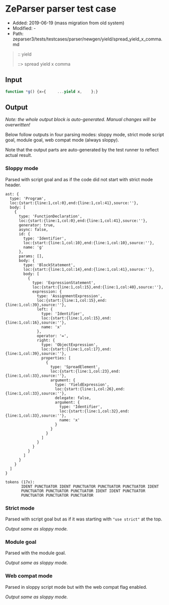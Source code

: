 # ZeParser parser test case

- Added: 2019-06-19 (mass migration from old system)
- Modified: -
- Path: zeparser3/tests/testcases/parser/newgen/yield/spread_yield_x_comma.md

> :: yield
>
> ::> spread yield x comma

## Input

`````js
function *g() {x={     ...yield x,    };}
`````

## Output

_Note: the whole output block is auto-generated. Manual changes will be overwritten!_

Below follow outputs in four parsing modes: sloppy mode, strict mode script goal, module goal, web compat mode (always sloppy).

Note that the output parts are auto-generated by the test runner to reflect actual result.

### Sloppy mode

Parsed with script goal and as if the code did not start with strict mode header.

`````
ast: {
  type: 'Program',
  loc:{start:{line:1,col:0},end:{line:1,col:41},source:''},
  body: [
    {
      type: 'FunctionDeclaration',
      loc:{start:{line:1,col:0},end:{line:1,col:41},source:''},
      generator: true,
      async: false,
      id: {
        type: 'Identifier',
        loc:{start:{line:1,col:10},end:{line:1,col:10},source:''},
        name: 'g'
      },
      params: [],
      body: {
        type: 'BlockStatement',
        loc:{start:{line:1,col:14},end:{line:1,col:41},source:''},
        body: [
          {
            type: 'ExpressionStatement',
            loc:{start:{line:1,col:15},end:{line:1,col:40},source:''},
            expression: {
              type: 'AssignmentExpression',
              loc:{start:{line:1,col:15},end:{line:1,col:39},source:''},
              left: {
                type: 'Identifier',
                loc:{start:{line:1,col:15},end:{line:1,col:16},source:''},
                name: 'x'
              },
              operator: '=',
              right: {
                type: 'ObjectExpression',
                loc:{start:{line:1,col:17},end:{line:1,col:39},source:''},
                properties: [
                  {
                    type: 'SpreadElement',
                    loc:{start:{line:1,col:23},end:{line:1,col:33},source:''},
                    argument: {
                      type: 'YieldExpression',
                      loc:{start:{line:1,col:26},end:{line:1,col:33},source:''},
                      delegate: false,
                      argument: {
                        type: 'Identifier',
                        loc:{start:{line:1,col:32},end:{line:1,col:33},source:''},
                        name: 'x'
                      }
                    }
                  }
                ]
              }
            }
          }
        ]
      }
    }
  ]
}

tokens (17x):
       IDENT PUNCTUATOR IDENT PUNCTUATOR PUNCTUATOR PUNCTUATOR IDENT
       PUNCTUATOR PUNCTUATOR PUNCTUATOR IDENT IDENT PUNCTUATOR
       PUNCTUATOR PUNCTUATOR PUNCTUATOR
`````

### Strict mode

Parsed with script goal but as if it was starting with `"use strict"` at the top.

_Output same as sloppy mode._

### Module goal

Parsed with the module goal.

_Output same as sloppy mode._

### Web compat mode

Parsed in sloppy script mode but with the web compat flag enabled.

_Output same as sloppy mode._
